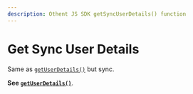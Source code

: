 ```yaml
---
description: Othent JS SDK getSyncUserDetails() function
---
```


# Get Sync User Details

Same as [`getUserDetails()`](get-user-details.md) but sync.

**See [`getUserDetails()`](get-user-details.md)**.